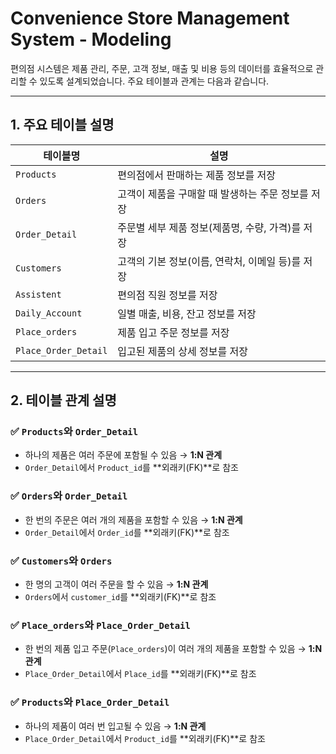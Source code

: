 # Convenience Store Management System - Modeling

편의점 시스템은 제품 관리, 주문, 고객 정보, 매출 및 비용 등의 데이터를 효율적으로 관리할 수 있도록 설계되었습니다. 주요 테이블과 관계는 다음과 같습니다.

---

## 1. 주요 테이블 설명

| 테이블명         | 설명                                           |
|-----------------|----------------------------------------------|
| `Products`      | 편의점에서 판매하는 제품 정보를 저장         |
| `Orders`        | 고객이 제품을 구매할 때 발생하는 주문 정보를 저장 |
| `Order_Detail`  | 주문별 세부 제품 정보(제품명, 수량, 가격)를 저장 |
| `Customers`     | 고객의 기본 정보(이름, 연락처, 이메일 등)를 저장 |
| `Assistent`     | 편의점 직원 정보를 저장                        |
| `Daily_Account` | 일별 매출, 비용, 잔고 정보를 저장             |
| `Place_orders`  | 제품 입고 주문 정보를 저장                    |
| `Place_Order_Detail` | 입고된 제품의 상세 정보를 저장           |

---

## 2. 테이블 관계 설명

### ✅ `Products`와 `Order_Detail`
- 하나의 제품은 여러 주문에 포함될 수 있음 → **1:N 관계**
- `Order_Detail`에서 `Product_id`를 **외래키(FK)**로 참조

### ✅ `Orders`와 `Order_Detail`
- 한 번의 주문은 여러 개의 제품을 포함할 수 있음 → **1:N 관계**
- `Order_Detail`에서 `Order_id`를 **외래키(FK)**로 참조

### ✅ `Customers`와 `Orders`
- 한 명의 고객이 여러 주문을 할 수 있음 → **1:N 관계**
- `Orders`에서 `customer_id`를 **외래키(FK)**로 참조

### ✅ `Place_orders`와 `Place_Order_Detail`
- 한 번의 제품 입고 주문(`Place_orders`)이 여러 개의 제품을 포함할 수 있음 → **1:N 관계**
- `Place_Order_Detail`에서 `Place_id`를 **외래키(FK)**로 참조

### ✅ `Products`와 `Place_Order_Detail`
- 하나의 제품이 여러 번 입고될 수 있음 → **1:N 관계**
- `Place_Order_Detail`에서 `Product_id`를 **외래키(FK)**로 참조
